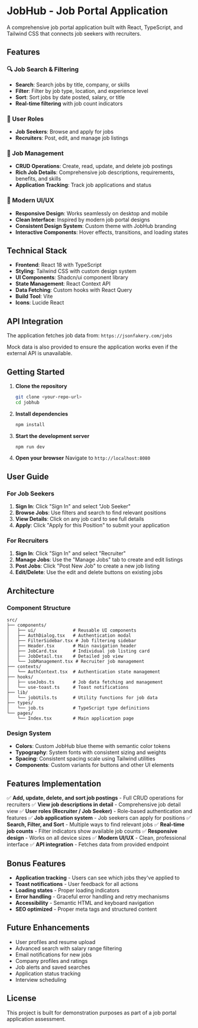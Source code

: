 # JobHub - Job Portal Application

A comprehensive job portal application built with React, TypeScript, and Tailwind CSS that connects job seekers with recruiters.

## Features

### 🔍 Job Search & Filtering
- **Search**: Search jobs by title, company, or skills
- **Filter**: Filter by job type, location, and experience level
- **Sort**: Sort jobs by date posted, salary, or title
- **Real-time filtering** with job count indicators

### 👥 User Roles
- **Job Seekers**: Browse and apply for jobs
- **Recruiters**: Post, edit, and manage job listings

### 💼 Job Management
- **CRUD Operations**: Create, read, update, and delete job postings
- **Rich Job Details**: Comprehensive job descriptions, requirements, benefits, and skills
- **Application Tracking**: Track job applications and status

### 🎨 Modern UI/UX
- **Responsive Design**: Works seamlessly on desktop and mobile
- **Clean Interface**: Inspired by modern job portal designs
- **Consistent Design System**: Custom theme with JobHub branding
- **Interactive Components**: Hover effects, transitions, and loading states

## Technical Stack

- **Frontend**: React 18 with TypeScript
- **Styling**: Tailwind CSS with custom design system
- **UI Components**: Shadcn/ui component library
- **State Management**: React Context API
- **Data Fetching**: Custom hooks with React Query
- **Build Tool**: Vite
- **Icons**: Lucide React

## API Integration

The application fetches job data from: `https://jsonfakery.com/jobs`

Mock data is also provided to ensure the application works even if the external API is unavailable.

## Getting Started

1. **Clone the repository**
   ```bash
   git clone <your-repo-url>
   cd jobhub
   ```

2. **Install dependencies**
   ```bash
   npm install
   ```

3. **Start the development server**
   ```bash
   npm run dev
   ```

4. **Open your browser**
   Navigate to `http://localhost:8080`

## User Guide

### For Job Seekers
1. **Sign In**: Click "Sign In" and select "Job Seeker"
2. **Browse Jobs**: Use filters and search to find relevant positions
3. **View Details**: Click on any job card to see full details
4. **Apply**: Click "Apply for this Position" to submit your application

### For Recruiters
1. **Sign In**: Click "Sign In" and select "Recruiter"
2. **Manage Jobs**: Use the "Manage Jobs" tab to create and edit listings
3. **Post Jobs**: Click "Post New Job" to create a new job listing
4. **Edit/Delete**: Use the edit and delete buttons on existing jobs

## Architecture

### Component Structure
```
src/
├── components/
│   ├── ui/              # Reusable UI components
│   ├── AuthDialog.tsx   # Authentication modal
│   ├── FilterSidebar.tsx # Job filtering sidebar
│   ├── Header.tsx       # Main navigation header
│   ├── JobCard.tsx      # Individual job listing card
│   ├── JobDetail.tsx    # Detailed job view
│   └── JobManagement.tsx # Recruiter job management
├── contexts/
│   └── AuthContext.tsx  # Authentication state management
├── hooks/
│   ├── useJobs.ts       # Job data fetching and management
│   └── use-toast.ts     # Toast notifications
├── lib/
│   └── jobUtils.ts      # Utility functions for job data
├── types/
│   └── job.ts           # TypeScript type definitions
└── pages/
    └── Index.tsx        # Main application page
```

### Design System
- **Colors**: Custom JobHub blue theme with semantic color tokens
- **Typography**: System fonts with consistent sizing and weights
- **Spacing**: Consistent spacing scale using Tailwind utilities
- **Components**: Custom variants for buttons and other UI elements

## Features Implementation

✅ **Add, update, delete, and sort job postings** - Full CRUD operations for recruiters
✅ **View job descriptions in detail** - Comprehensive job detail view
✅ **User roles (Recruiter / Job Seeker)** - Role-based authentication and features
✅ **Job application system** - Job seekers can apply for positions
✅ **Search, Filter, and Sort** - Multiple ways to find relevant jobs
✅ **Real-time job counts** - Filter indicators show available job counts
✅ **Responsive design** - Works on all device sizes
✅ **Modern UI/UX** - Clean, professional interface
✅ **API integration** - Fetches data from provided endpoint

## Bonus Features

- **Application tracking** - Users can see which jobs they've applied to
- **Toast notifications** - User feedback for all actions
- **Loading states** - Proper loading indicators
- **Error handling** - Graceful error handling and retry mechanisms
- **Accessibility** - Semantic HTML and keyboard navigation
- **SEO optimized** - Proper meta tags and structured content

## Future Enhancements

- User profiles and resume upload
- Advanced search with salary range filtering
- Email notifications for new jobs
- Company profiles and ratings
- Job alerts and saved searches
- Application status tracking
- Interview scheduling

## License

This project is built for demonstration purposes as part of a job portal application assessment.